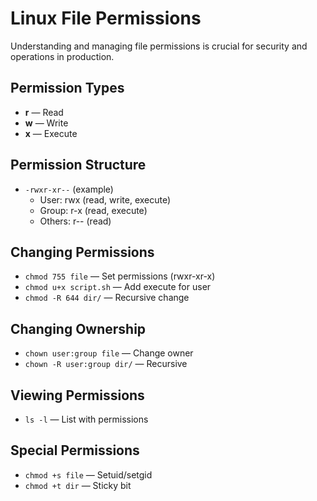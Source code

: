 # Linux File Permissions

Understanding and managing file permissions is crucial for security and operations in production.

## Permission Types
- **r** — Read
- **w** — Write
- **x** — Execute

## Permission Structure
- `-rwxr-xr--` (example)
  - User: rwx (read, write, execute)
  - Group: r-x (read, execute)
  - Others: r-- (read)

## Changing Permissions
- `chmod 755 file` — Set permissions (rwxr-xr-x)
- `chmod u+x script.sh` — Add execute for user
- `chmod -R 644 dir/` — Recursive change

## Changing Ownership
- `chown user:group file` — Change owner
- `chown -R user:group dir/` — Recursive

## Viewing Permissions
- `ls -l` — List with permissions

## Special Permissions
- `chmod +s file` — Setuid/setgid
- `chmod +t dir` — Sticky bit 